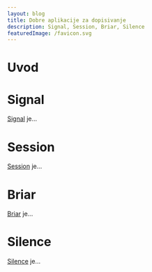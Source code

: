 ```yaml
---
layout: blog
title: Dobre aplikacije za dopisivanje
description: Signal, Session, Briar, Silence
featuredImage: /favicon.svg
---
```


# Uvod

# Signal
[Signal](https://www.signal.org/) je...

# Session
[Session](https://getsession.org/) je...

# Briar
[Briar](https://briarproject.org/) je...

# Silence
[Silence](https://silence.im/) je...